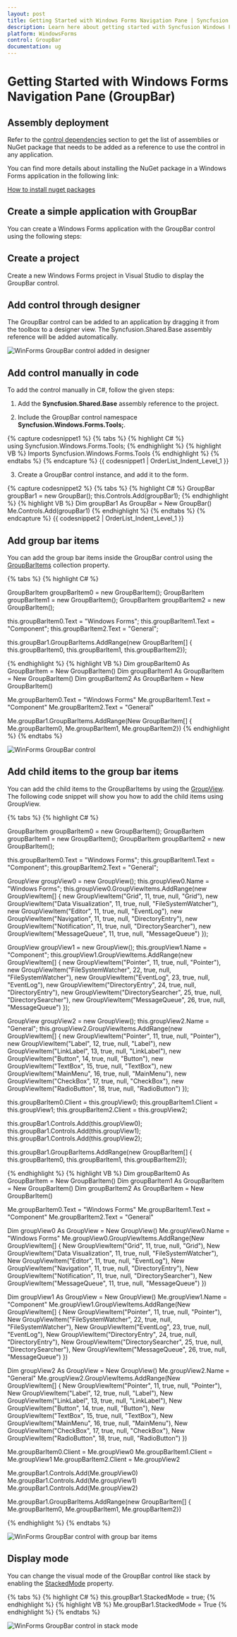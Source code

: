 ```yaml
---
layout: post
title: Getting Started with Windows Forms Navigation Pane | Syncfusion
description: Learn here about getting started with Syncfusion Windows Forms Navigation Pane (GroupBar) control, its elements, and more.
platform: WindowsForms
control: GroupBar
documentation: ug
---
```


# Getting Started with Windows Forms Navigation Pane (GroupBar)

## Assembly deployment

Refer to the [control dependencies](https://help.syncfusion.com/windowsforms/control-dependencies#groupbar) section to get the list of assemblies or NuGet package that needs to be added as a reference to use the control in any application.
 
You can find more details about installing the NuGet package in a Windows Forms application in the following link: 
 
[How to install nuget packages](https://help.syncfusion.com/windowsforms/installation/install-nuget-packages)

## Create a simple application with GroupBar

You can create a Windows Forms application with the GroupBar control using the following steps:

## Create a project

Create a new Windows Forms project in Visual Studio to display the GroupBar control.

## Add control through designer

The GroupBar control can be added to an application by dragging it from the toolbox to a designer view. The Syncfusion.Shared.Base assembly reference will be added automatically.

![WinForms GroupBar control added in designer](Getting-Started_images/WinForms-GroupBar-control-added-by-designer.png) 

## Add control manually in code

To add the control manually in C#, follow the given steps:

1. Add the **Syncfusion.Shared.Base** assembly reference to the project.

2. Include the GroupBar control namespace **Syncfusion.Windows.Forms.Tools;**.

{% capture codesnippet1 %}
{% tabs %}
{% highlight C# %}
using Syncfusion.Windows.Forms.Tools;
{% endhighlight  %}
{% highlight VB %}
Imports Syncfusion.Windows.Forms.Tools
{% endhighlight  %}
{% endtabs %} 
{% endcapture %}
{{ codesnippet1 | OrderList_Indent_Level_1 }}

3. Create a GroupBar control instance, and add it to the form.

{% capture codesnippet2 %}
{% tabs %}
{% highlight C# %}
GroupBar groupBar1 = new GroupBar();
this.Controls.Add(groupBar1);
{% endhighlight %}
{% highlight VB %}
Dim groupBar1 As GroupBar = New GroupBar()
Me.Controls.Add(groupBar1)
{% endhighlight %}
{% endtabs %}
{% endcapture %}
{{ codesnippet2 | OrderList_Indent_Level_1 }}

## Add group bar items

You can add the group bar items inside the GroupBar control using the [GroupBarItems](https://help.syncfusion.com/cr/windowsforms/Syncfusion.Windows.Forms.Tools.GroupBar.html#Syncfusion_Windows_Forms_Tools_GroupBar_GroupBarItems) collection property.

{% tabs %}
{% highlight C# %}

GroupBarItem groupBarItem0 = new GroupBarItem();
GroupBarItem groupBarItem1 = new GroupBarItem();
GroupBarItem groupBarItem2 = new GroupBarItem();

this.groupBarItem0.Text = "Windows Forms";
this.groupBarItem1.Text = "Component";
this.groupBarItem2.Text = "General";

this.groupBar1.GroupBarItems.AddRange(new GroupBarItem[] {
this.groupBarItem0,
this.groupBarItem1,
this.groupBarItem2});

{% endhighlight %}
{% highlight VB %}
Dim groupBarItem0 As GroupBarItem = New GroupBarItem()
Dim groupBarItem1 As GroupBarItem = New GroupBarItem()
Dim groupBarItem2 As GroupBarItem = New GroupBarItem()

Me.groupBarItem0.Text = "Windows Forms"
Me.groupBarItem1.Text = "Component"
Me.groupBarItem2.Text = "General"

Me.groupBar1.GroupBarItems.AddRange(New GroupBarItem[] {
            Me.groupBarItem0,
            Me.groupBarItem1,
            Me.groupBarItem2})
{% endhighlight %}
{% endtabs %}

![WinForms GroupBar control](Getting-Started_images/WinForms-GroupBar-control.png)

## Add child items to the group bar items

You can add the child items to the GroupBarItems by using the [GroupView](https://help.syncfusion.com/cr/windowsforms/Syncfusion.Windows.Forms.Tools.GroupView.html). The following code snippet will show you how to add the child items using GroupView.

{% tabs %}
{% highlight C# %}

GroupBarItem groupBarItem0 = new GroupBarItem();
GroupBarItem groupBarItem1 = new GroupBarItem();
GroupBarItem groupBarItem2 = new GroupBarItem();

this.groupBarItem0.Text = "Windows Forms";
this.groupBarItem1.Text = "Component";
this.groupBarItem2.Text = "General";

GroupView groupView0 = new GroupView();
this.groupView0.Name = "Windows Forms";
this.groupView0.GroupViewItems.AddRange(new GroupViewItem[] 
{
    new GroupViewItem("Grid", 11, true, null, "Grid"),
    new GroupViewItem("Data Visualization", 11, true, null, "FileSystemWatcher"),
    new GroupViewItem("Editor", 11, true, null, "EventLog"),
    new GroupViewItem("Navigation", 11, true, null, "DirectoryEntry"),
    new GroupViewItem("Notification", 11, true, null, "DirectorySearcher"),
    new GroupViewItem("MessageQueue", 11, true, null, "MessageQueue")
});

GroupView groupView1 = new GroupView();
this.groupView1.Name = "Component";
this.groupView1.GroupViewItems.AddRange(new GroupViewItem[] 
{
    new GroupViewItem("Pointer", 11, true, null, "Pointer"),
    new GroupViewItem("FileSystemWatcher", 22, true, null, "FileSystemWatcher"),
    new GroupViewItem("EventLog", 23, true, null, "EventLog"),
    new GroupViewItem("DirectoryEntry", 24, true, null, "DirectoryEntry"),
    new GroupViewItem("DirectorySearcher", 25, true, null, "DirectorySearcher"),
    new GroupViewItem("MessageQueue", 26, true, null, "MessageQueue")
});

GroupView groupView2 = new GroupView();
this.groupView2.Name = "General";
this.groupView2.GroupViewItems.AddRange(new GroupViewItem[] 
{
    new GroupViewItem("Pointer", 11, true, null, "Pointer"),
    new GroupViewItem("Label", 12, true, null, "Label"),
    new GroupViewItem("LinkLabel", 13, true, null, "LinkLabel"),
    new GroupViewItem("Button", 14, true, null, "Button"),
    new GroupViewItem("TextBox", 15, true, null, "TextBox"),
    new GroupViewItem("MainMenu", 16, true, null, "MainMenu"),
    new GroupViewItem("CheckBox", 17, true, null, "CheckBox"),
    new GroupViewItem("RadioButton", 18, true, null, "RadioButton")
});

this.groupBarItem0.Client = this.groupView0;
this.groupBarItem1.Client = this.groupView1;
this.groupBarItem2.Client = this.groupView2;

this.groupBar1.Controls.Add(this.groupView0);
this.groupBar1.Controls.Add(this.groupView1);
this.groupBar1.Controls.Add(this.groupView2);

this.groupBar1.GroupBarItems.AddRange(new GroupBarItem[] {
this.groupBarItem0,
this.groupBarItem1,
this.groupBarItem2});

{% endhighlight %}
{% highlight VB %}
Dim groupBarItem0 As GroupBarItem = New GroupBarItem()
Dim groupBarItem1 As GroupBarItem = New GroupBarItem()
Dim groupBarItem2 As GroupBarItem = New GroupBarItem()

Me.groupBarItem0.Text = "Windows Forms"
Me.groupBarItem1.Text = "Component"
Me.groupBarItem2.Text = "General"

Dim groupView0 As GroupView = New GroupView()
Me.groupView0.Name = "Windows Forms"
Me.groupView0.GroupViewItems.AddRange(New GroupViewItem[] 
{
    New GroupViewItem("Grid", 11, true, null, "Grid"),
    New GroupViewItem("Data Visualization", 11, true, null, "FileSystemWatcher"),
    New GroupViewItem("Editor", 11, true, null, "EventLog"),
    New GroupViewItem("Navigation", 11, true, null, "DirectoryEntry"),
    New GroupViewItem("Notification", 11, true, null, "DirectorySearcher"),
    New GroupViewItem("MessageQueue", 11, true, null, "MessageQueue")
})

Dim groupView1 As GroupView = New GroupView()
Me.groupView1.Name = "Component"
Me.groupView1.GroupViewItems.AddRange(New GroupViewItem[] 
{
    New GroupViewItem("Pointer", 11, true, null, "Pointer"),
    New GroupViewItem("FileSystemWatcher", 22, true, null, "FileSystemWatcher"),
    New GroupViewItem("EventLog", 23, true, null, "EventLog"),
    New GroupViewItem("DirectoryEntry", 24, true, null, "DirectoryEntry"),
    New GroupViewItem("DirectorySearcher", 25, true, null, "DirectorySearcher"),
    New GroupViewItem("MessageQueue", 26, true, null, "MessageQueue")
})

Dim groupView2 As GroupView = New GroupView()
Me.groupView2.Name = "General"
Me.groupView2.GroupViewItems.AddRange(New GroupViewItem[] 
{
    New GroupViewItem("Pointer", 11, true, null, "Pointer"),
    New GroupViewItem("Label", 12, true, null, "Label"),
    New GroupViewItem("LinkLabel", 13, true, null, "LinkLabel"),
    New GroupViewItem("Button", 14, true, null, "Button"),
    New GroupViewItem("TextBox", 15, true, null, "TextBox"),
    New GroupViewItem("MainMenu", 16, true, null, "MainMenu"),
    New GroupViewItem("CheckBox", 17, true, null, "CheckBox"),
    New GroupViewItem("RadioButton", 18, true, null, "RadioButton")
})

Me.groupBarItem0.Client = Me.groupView0
Me.groupBarItem1.Client = Me.groupView1
Me.groupBarItem2.Client = Me.groupView2

Me.groupBar1.Controls.Add(Me.groupView0)
Me.groupBar1.Controls.Add(Me.groupView1)
Me.groupBar1.Controls.Add(Me.groupView2)

Me.groupBar1.GroupBarItems.AddRange(new GroupBarItem[] {
            Me.groupBarItem0,
            Me.groupBarItem1,
            Me.groupBarItem2})

{% endhighlight %}
{% endtabs %}

![WinForms GroupBar control with group bar items](Getting-Started_images/WinForms-GroupBar-control-with-group-bar-items.png)

## Display mode

You can change the visual mode of the GroupBar control like stack by enabling the [StackedMode](https://help.syncfusion.com/cr/windowsforms/Syncfusion.Windows.Forms.Tools.GroupBar.html#Syncfusion_Windows_Forms_Tools_GroupBar_StackedMode) property.

{% tabs %}
{% highlight C# %}
this.groupBar1.StackedMode = true;
{% endhighlight %}
{% highlight VB %}
Me.groupBar1.StackedMode = True
{% endhighlight %}
{% endtabs %}

![WinForms GroupBar control in stack mode](Getting-Started_images/WinForms-GroupBar-control-in-stack-mode.png)
